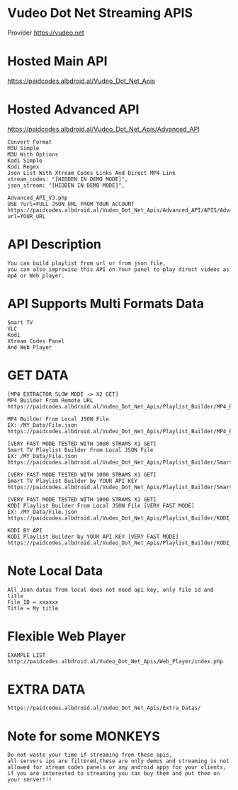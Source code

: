 # Vudeo Dot Net Streaming APIS
Provider https://vudeo.net

# Hosted Main API
https://paidcodes.albdroid.al/Vudeo_Dot_Net_Apis

# Hosted Advanced API
https://paidcodes.albdroid.al/Vudeo_Dot_Net_Apis/Advanced_API

    Convert Format
    M3U Simple
    M3U With Options
    Kodi Simple
    Kodi Regex
    Json List With Xtream Codes Links And Direct MP4 Link
    xtream_codes: "[HIDDEN IN DEMO MODE]",
    json_stream: "[HIDDEN IN DEMO MODE]",

    Advanced_API_V3.php
    USE ?url=FULL JSON URL FROM YOUR ACCOUNT
    https://paidcodes.albdroid.al/Vudeo_Dot_Net_Apis/Advanced_API/APIS/Advanced_API_V3.php?url=YOUR_URL

# API Description
    You can build playlist from url or from json file,
    you can also improvise this API on Your panel to play direct videos as mp4 or Web player.
    
# API Supports Multi Formats Data
    Smart TV
    VLC
    Kodi
    Xtream Codes Panel
    And Web Player

# GET DATA
    [MP4 EXTRACTOR SLOW MODE -> X2 GET]
    MP4 Builder From Remote URL
    https://paidcodes.albdroid.al/Vudeo_Dot_Net_Apis/Playlist_Builder/MP4_Builder_Remote.php

    MP4 Builder From Local JSON File
    EX: /MY_Data/File.json
    https://paidcodes.albdroid.al/Vudeo_Dot_Net_Apis/Playlist_Builder/MP4_Builder_Local.php

    [VERY FAST MODE TESTED WITH 1000 STRAMS X1 GET]
    Smart TV Playlist Builder From Local JSON File
    EX: /MY_Data/File.json
    https://paidcodes.albdroid.al/Vudeo_Dot_Net_Apis/Playlist_Builder/Smart_TV_Local.php

    [VERY FAST MODE TESTED WITH 1000 STRAMS X1 GET]
    Smart TV Playlist Builder by YOUR API KEY
    https://paidcodes.albdroid.al/Vudeo_Dot_Net_Apis/Playlist_Builder/Smart_TV_By_API.php

    [VERY FAST MODE TESTED WITH 1000 STRAMS X1 GET]
    KODI Playlist Builder From Local JSON File [VERY FAST MODE]
    EX: /MY_Data/File.json
    https://paidcodes.albdroid.al/Vudeo_Dot_Net_Apis/Playlist_Builder/KODI_Local.php

    KODI BY API
    KODI Playlist Builder by YOUR API KEY [VERY FAST MODE]
    https://paidcodes.albdroid.al/Vudeo_Dot_Net_Apis/Playlist_Builder/KODI_By_API.php

# Note Local Data
    All Json datas from local does not need api key, only file id and title
    File_ID = xxxxxx
    Title = My title

# Flexible Web Player
    EXAMPLE LIST
    http://paidcodes.albdroid.al/Vudeo_Dot_Net_Apis/Web_Player/index.php

# EXTRA DATA
    https://paidcodes.albdroid.al/Vudeo_Dot_Net_Apis/Extra_Datas/

# Note for some MONKEYS
    Do not waste your time if streaming from these apis,
    all servers ips are filtered,these are only demos and streaming is not allowed for xtream codes panels or any android apps for your clients,
    if you are interested to streaming you can buy them and put them on your server!!!
